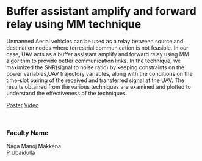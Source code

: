# Buffer assistant amplify and forward relay using MM technique

Unmanned Aerial vehicles can be used as a relay between source and destination nodes where terrestrial communication is not feasible. In our case, UAV acts as a buffer assistant amplify and forward relay using MM algorithm to provide better communication links. In the technique, we maximized the SNR(signal to noise ratio) by keeping constraints on the power variables,UAV trajectory variables, along with the conditions on the time-slot pairing of the received and transferred signal at the UAV. The results obtained from the various techniques are examined and plotted to understand the effectiveness of the techniques.

[Poster](04.%20Buffer%20assistant%20amplify%20and%20forward%20relay%20using%20MM%20technique.pdf)
[Video](https://youtu.be/OaiGBw8ACQ8)

<br>


### Faculty Name

Naga Manoj Makkena<br>
P Ubaidulla
